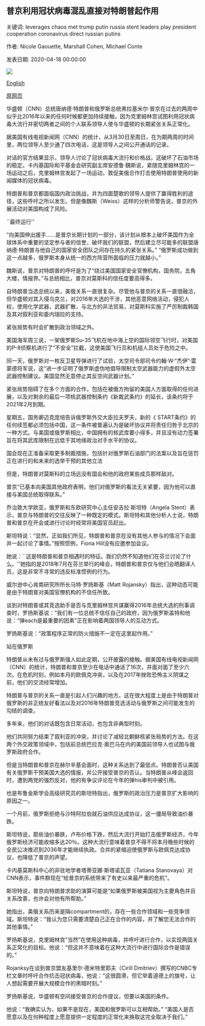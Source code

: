 ## 普京利用冠状病毒混乱直接对特朗普起作用

关键词: leverages chaos met trump putin russia stent leaders play president cooperation coronavirus direct russian putins

作者: Nicole Gaouette, Marshall Cohen, Michael Conte

发表日期: 2020-04-18 00:00:00

![](https://cdn.cnn.com/cnnnext/dam/assets/191219143922-putin-and-trump-super-tease.jpg)

[English](Putin%20leverages%20coronavirus%20chaos%20to%20make%20a%20direct%20play%20to%20Trump.md)

[原网页](https://edition.cnn.com/2020/04/18/politics/trump-putin-unprecedented-contacts/index.html)

华盛顿（CNN）总统唐纳德·特朗普和俄罗斯总统弗拉基米尔·普京在过去的两周中似乎比2016年以来的任何时候都更加持续接触，因为克里姆林宫试图利用冠状病毒大流行并密切两者之间的个人联系领导人使与华盛顿的长期紧张关系正常化。

据美国有线电视新闻网（CNN）的统计，从3月30日至周日，在为期两周的时间里，两位领导人至少通了四次电话，这是领导人之间公开通话的记录。

对话的官方结果显示，领导人讨论了冠状病毒大流行和价格战，这破坏了石油市场的稳定。卡内基国际和平基金会研究副主席安德鲁·魏斯说，紧随克里姆林宫的一场运动之后，克里姆林宫发起了一场运动，敦促美俄合作打击使用特朗普使用的新闻媒体的冠状病毒。

特朗普和普京都面临国内政治挑战，并为四面楚歌的领导人提供了赢得胜利的途径，这些呼吁之所以发生。但是像魏斯（Weiss）这样的分析师警告说，普京的外展活动对美国构成了风险。

``最终运行''

“向美国伸出援手……是普京长期计划的一部分，该计划从根本上破坏美国作为全球体系中重要的坚定参与者的信誉，破坏我们的联盟，然后建立尽可能多的联盟唐纳德·特朗普与他自己的国家安全团队之间存在持久的紧张关系。” “俄罗斯成功做到这一点越多，俄罗斯本身从统一的西方阵营所面临的压力就越小。”

魏斯说，普京对特朗普的呼吁是为了“绕过美国国家安全官僚机构，国务院，五角大楼，情报界。”与总统相比，普京对莫斯科的信任度要高得多。

自特朗普当选总统以来，美俄关系一直很复杂。尽管他与普京的关系一直很融洽，但华盛顿对其入侵乌克兰，对2016年大选的干涉，其他恶意网络活动，侵犯人权，使用化学武器，武器扩散，与北方的非法贸易，对莫斯科实施了严厉制裁韩国及其对叙利亚和委内瑞拉的支持。

紧张局势有时会扩散到政治领域之外。

美国海军周三说，一架俄罗斯Su-35飞机在地中海上空的国际领空飞行时，对美国的P-8侦察机进行了“不安全”拦截，这使美国飞行员和机组人员处于危险之中。

同一天，俄罗斯对一枚反卫星导弹进行了试验，太空司令部司令约翰·W·“杰伊”·雷蒙德将军说，这“进一步证明了俄罗斯虚伪地倡导限制太空武器能力的虚假外太空武器控制建议。美国显然无意停止其反空间武器计划。”

紧张局势阻碍了在多个方面的合作，包括在被俄方拘留的美国人方面取得的任何进展，以及对剩余的最后一项核武器控制条约《新裁武条约》的延长，该条约将于2021年2月到期。

星期五，国务卿迈克庞培告诉俄罗斯外交大臣拉夫罗夫，新的《 START条约》的任何续签都必须包括中国，这一条件被普遍认为是破坏协议并将责任归咎于北京的一种方式。与美国或俄罗斯相比，中国拥有的核武库要小得多，并且没有动力签署旨在将其武库限制在远低于其地缘政治对手水平的协议。

国会现在正准备采取更多制裁措施，包括针对俄罗斯石油部门的法案以及旨在惩罚正在进行的和未来的选举干预的其他立法

但是，特朗普对莫斯科的立场远没有国会和他的政府某些成员那样敌对。

普京“已基本向美国其他政府表明，他们对俄罗斯的看法无关紧要，因为他可以直接与美国总统取得联系。”

乔治敦大学欧亚，俄罗斯和东欧研究中心主任安吉拉·斯坦特（Angela Stent）表示，普京与特朗普的交往反映了一种既定的模式。斯坦特和其他分析人士说，特朗普和普京在开会或进行讨论时经常将美国官员赶出。

斯坦特说：“显然，正如我们所见，特朗普和普京在没有其他人参与的情况下会面并一起讨论了事情。”按照惯例，Fiona Hill没有应邀参加会议。

她说：``这是特朗普和普京相遇时的特征。我们仍然不知道他们在芬兰讨论了什么。''她指的是2018年7月在芬兰举行的峰会，特朗普和普京仅与他们会晤翻译人员，这是非常不寻常的违反标准惯例的行为。

威尔逊中心肯南研究所所长马特·罗扬斯基（Matt Rojansky）指出，这种动态可能是由于特朗普对美国官僚机构的不信任所致。

谈到对特朗普或其竞选助手是否与克里姆林宫共谋赢得2016年总统大选的刑事调查时，罗扬斯基说：“我们有一位总统不信任自己的政府，因为俄罗斯盖特和他说：“弹each是最重要的因素”正在影响着两国领导人的互动方式。

罗扬斯基说：“政策程序正常的防火措施不一定在这里起作用。”

站在俄罗斯

特朗普从未有过与俄罗斯强人如此定期，公开披露的接触。据美国有线电视新闻网（CNN）的统计，特朗普和普京至少在电话中通话了16次，并面对面了至少六次。在危机时刻，例如本月的欧佩克冲突，以及在2017年挫败恐怖主义阴谋之前，他们的交流经常增加。

特朗普与普京的关系一直是引起人们兴趣的地方，这在很大程度上是由于特朗普对俄罗斯的非正统友好看法以及对2016年特朗普竞选活动与俄罗斯之间可能发生的勾结的调查。

多年来，他们的对话既包含日常活动，也包含非典型时刻。

他们共同努力结束了叙利亚的冲突，并讨论了减轻北朝鲜核紧张局势的方法。在这两个外交政策领域中，包括前总统巴拉克·奥巴马在内的美国前领导人也试图与俄罗斯政府合作。

但是当特朗普和普京在赫尔辛基会面时，这种关系达到了最低点。特朗普否认美国有关俄罗斯干预美国大选的情报，并公开接受普京的否认。当特朗普从峰会返回时，遭到两党的强烈反对，他的有争议评论在今年的弹his审判中被引用。

也是布鲁金斯学会高级研究员的斯坦特指出，俄罗斯的政治压力是普京扩大影响的原因之一。

一个月前，俄罗斯拒绝与沙特阿拉伯就石油供应达成协议，这一僵局导致油价暴跌。

斯坦特说，那些油价暴跌，卢布价格下跌，然后大流行开始打击俄罗斯经济，今年俄罗斯经济可能收缩多达20％。这种大流行意味着普京不得不将本月晚些时候的全民公决推迟到2036年才能继续执政。合并的紧缩迫使俄罗斯与欧佩克达成协议，也降低了普京的声望。

卡内基莫斯科中心的非驻地学者塔蒂亚娜·斯塔诺瓦亚（Tatiana Stanovaya）对CNN表示，事件群现在“给普京的系统带来了有史以来最严重的危机”。

斯坦特说，普京向特朗普求助的演算可能是“如果俄罗斯被美国视为主要角色并且关系改善，也许会对他有所帮助。”

她指出，美俄关系历来是隔compartment的，存在一些合作领域和一些竞争领域。斯坦特说：“我认为您只需要清楚自己正在合作的内容，并了解您无法合作的其他事情。”

罗扬斯基说，克里姆林宫“当然”在使用这种病毒，并呼吁进行合作，以实现两国关系正常化的目标。他说：“但这并不意味着在这种大流行中进行国际合作是错误的。”

Rojanksy在谈到普京盟友基里尔·德米特里耶夫（Cirill Dmitriev）撰写的CNBC专栏文章时呼吁合作抗击冠状病毒，他说：“这很圆滑，但它举着道德上的旗号，让人想起需要开展大规模合作的黑暗时刻。”

罗扬斯基说，华盛顿有空间接受普京的合作提议，但要以美国的条件。

他说：“我确实认为，如果不是现在，美国和俄罗斯可以互相帮助。” “美国人是否愿意以及在何种程度上愿意提供一定程度的正常化来换取这完全取决于我们。”